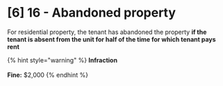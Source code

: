 # \[6] 16 - Abandoned property

For residential property, the tenant has abandoned the property **if the tenant is absent from the unit for half of the time for which tenant pays rent**

{% hint style="warning" %}
**Infraction**\
\
**Fine:** $2,000
{% endhint %}
